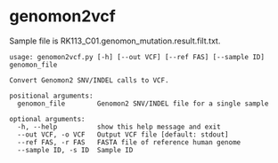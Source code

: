 # genomon2vcf
Sample file is RK113_C01.genomon_mutation.result.filt.txt.

```
usage: genomon2vcf.py [-h] [--out VCF] [--ref FAS] [--sample ID] genomon_file

Convert Genomon2 SNV/INDEL calls to VCF.

positional arguments:
  genomon_file        Genomon2 SNV/INDEL file for a single sample

optional arguments:
  -h, --help          show this help message and exit
  --out VCF, -o VCF   Output VCF file [default: stdout]
  --ref FAS, -r FAS   FASTA file of reference human genome
  --sample ID, -s ID  Sample ID
```
